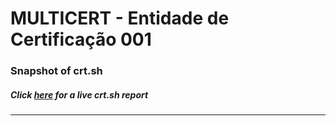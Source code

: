 # MULTICERT - Entidade de Certificação 001
### Snapshot of crt.sh
##### Click [here](https://crt.sh/?q=CBE01282267B9EE5E00D3370A33AE8675649CDDE1D70B49F10B831FAD6E02190) for a live crt.sh report

---
